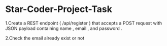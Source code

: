 # Star-Coder-Project-Task

1.Create a REST endpoint ( /api/register ) that accepts a POST request with
JSON payload containing name , email , and password .

2.Check the email already exist or not
